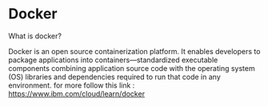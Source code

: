 # Docker

What is docker?

Docker is an open source containerization platform. It enables developers to package applications into containers—standardized 
executable components combining application source code with the operating system (OS) libraries and dependencies required to run 
that code in any environment.
for more follow this link : https://www.ibm.com/cloud/learn/docker



